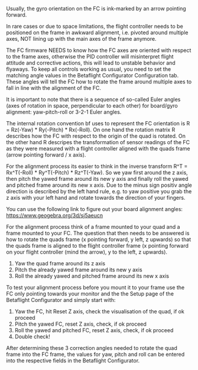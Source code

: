 Usually, the gyro orientation on the FC is ink-marked by an arrow pointing forward.

In rare cases or due to space limitations, the flight controller needs to be positioned on the frame in awkward alignment, i.e. pivoted around multiple axes, NOT lining up with the main axes of the frame anymore.

The FC firmware NEEDS to know how the FC axes are oriented with respect to the frame axes, otherwise the PID controller will misinterpret flight attitude and corrective actions, this will lead to unstable behavior and flyaways. To keep all controls working as usual, you need to set the matching angle values in the Betaflight Configurator Configuration tab. These angles will tell the FC how to rotate the frame around multiple axes to fall in line with the alignment of the FC.

It is important to note that there is a sequence of so-called Euler angles (axes of rotation in space, perpendicular to each other) for board/gyro alignment: yaw-pitch-roll or 3-2-1 Euler angles.

The internal rotation convention bf uses to represent the FC orientation is R = Rz(-Yaw) * Ry(-Pitch) * Rx(-Roll). On one hand the rotation matrix R describes how the FC with respect to the origin of the quad is rotated. On the other hand R descripes the transformation of sensor readings of the FC as they were measured with a flight controller aligned with the quads frame (arrow pointing forward / x axis).

For the alignment process its easier to think in the inverse transform R^T = Rx^T(-Roll) * Ry^T(-Pitch) *  Rz^T(-Yaw). So we yaw first around the z axis, then pitch the yawed frame around its new y axis and finally roll the yawed and pitched frame around its new x axis. Due to the minus sign positiv angle direction is described by the left hand rule, e.g. to yaw positive you grab the z axis with your left hand and rotate towards the direction of your fingers.

You can use the following link to figure out your board alignment angles: https://www.geogebra.org/3d/sj5aeucn

For the alignment process think of a frame mounted to your quad and a frame mounted to your FC. The question that then needs to be answered is how to rotate the quads frame (x pointing forward, y left, z upwards) so that the quads frame is aligned to the flight controller frame (x pointing forward on your flight controller (mind the arrow), y to the left, z upwards).
1. Yaw the quad frame around its z axis
2. Pitch the already yawed frame around its new y axis
3. Roll the already yawed and pitched frame around its new x axis

To test your alignment process before you mount it to your frame use the FC only pointing towards your monitor and the the Setup page of the Betaflight Configurator and simply start with:
1. Yaw the FC, hit Reset Z axis, check the visualisation of the quad, if ok proceed
2. Pitch the yawed FC, reset Z axis, check, if ok proceed
3. Roll the yawed and pitched FC, reset Z axis, check, if ok proceed
4. Double check!

After determining these 3 correction angles needed to rotate the quad frame into the FC frame, the values for yaw, pitch and roll can be entered into the respective fields in the Betaflight Configurator.